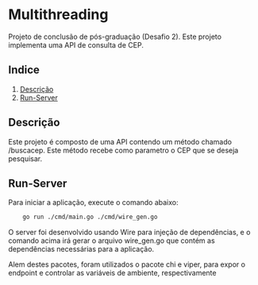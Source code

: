 # Multithreading

Projeto de conclusão de pós-graduação (Desafio 2). Este projeto implementa uma API de consulta de CEP.

## Indice

1. [Descrição](#descrição)
2. [Run-Server](#run-server)

## Descrição
Este projeto é composto de uma API contendo um método chamado /buscacep. Este método recebe como parametro o CEP que se deseja pesquisar. 

## Run-Server
Para iniciar a aplicação, execute o comando abaixo:
```bash
    go run ./cmd/main.go ./cmd/wire_gen.go
```
O server foi desenvolvido usando Wire para injeção de dependências, e o comando acima irá gerar o arquivo wire_gen.go que contém as dependências necessárias para a aplicação.

Alem destes pacotes, foram utilizados o pacote chi e viper, para expor o endpoint e controlar as variáveis de ambiente, respectivamente